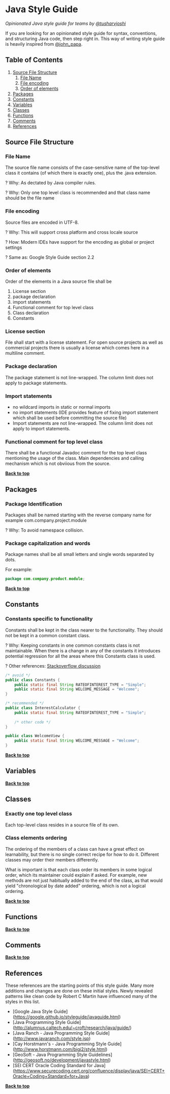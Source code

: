 # Java Style Guide

*Opinionated Java style guide for teams by [@tusharvjoshi](//twitter.com/tusharvjoshi)*

If you are looking for an opinionated style guide for syntax, conventions, and structuring Java code, then step right in. This way of writing style guide is heavily inspired from [@john_papa](//twitter.com/john_papa). 

## Table of Contents

  1. [Source File Structure](#source-file-structure)
     1. [File Name](#file-name)
     1. [File encoding](#file-encoding)
     1. [Order of elements](#order-of-elements)
  1. [Packages](#packages)
  1. [Constants](#constants)
  1. [Variables](#variables)
  1. [Classes](#classes)
  1. [Functions](#functions)
  1. [Comments](#comments)
  1. [References](#references)
  
## Source File Structure

### File Name

The source file name consists of the case-sensitive name of the top-level class it contains (of which there is exactly one), plus the .java extension.

? Why: As dectated by Java compiler rules.

? Why: Only one top level class is recommended and that class name 
should be the file name

### File encoding

Source files are encoded in UTF-8.

? Why: This will support cross platform and cross locale source

? How: Modern IDEs have support for the encoding as global or project
settings

? Same as: Google Style Guide section 2.2

### Order of elements

Order of the elements in a Java source file shall be

  1. License section
  1. package declaration
  1. import statements
  1. Functional comment for top level class
  1. Class declaration
  1. Constants
  
### License section

  File shall start with a license statement.  For open source projects as well as commercial projects there is usually a license which comes here in a multiline comment.
  
### Package declaration

  The package statement is not line-wrapped. The column limit does not apply to package statements.
  
### Import statements

  - no wildcard imports in static or normal imports
  - no import statements (IDE provides feature of fixing import statement which shall be used before committing the source file)
  - Import statements are not line-wrapped. The column limit does not apply to import statements.
  
### Functional comment for top level class

  There shall be a functional Javadoc comment for the top level class mentioning the usage of the class.  Main dependencies and calling mechanism which is not obviious from the source.

**[Back to top](#table-of-contents)**

## Packages

### Package Identification

Packages shall be named starting with the reverse company name
for example com.company.project.module

? Why: To avoid namespace collision.

### Package capitalization and words

Package names shall be all small letters and single words 
separated by dots.

For example:
```java
package com.company.product.module;
```

**[Back to top](#table-of-contents)**

## Constants
### Constants specific to functionality

Constants shall be kept in the class nearer to the functionality.  They should not be kept in a common constant class.

? Why: Keeping constants in one common constants class is not maintainable.  When there is a change in any of the constants it introduces potential regression for all the areas where this Constants class is used.

? Other references: [Stackoverflow discussion](//stackoverflow.com/questions/66066/what-is-the-best-way-to-implement-constants-in-java/66076#66076)

```java
/* avoid */
public class Constants {
	public static final String RATEOFINTEREST_TYPE = "Simple";
	public static final String WELCOME_MESSAGE = "Welcome";
}
```

```java
/* recommended */
public class InterestCalculator {
	public static final String RATEOFINTEREST_TYPE = "Simple";
	
	/* other code */
}

public class WelcomeView {
	public static final String WELCOME_MESSAGE = "Welcome";
}
```

**[Back to top](#table-of-contents)**

## Variables

**[Back to top](#table-of-contents)**
  
## Classes

### Exactly one top level class

  Each top-level class resides in a source file of its own.
  
###  Class elements ordering

The ordering of the members of a class can have a great effect on learnability, but there is no single correct recipe for how to do it. Different classes may order their members differently.

What is important is that each class order its members in some logical order, which its maintainer could explain if asked. For example, new methods are not just habitually added to the end of the class, as that would yield "chronological by date added" ordering, which is not a logical ordering. 

**[Back to top](#table-of-contents)** 

## Functions

**[Back to top](#table-of-contents)**

## Comments

**[Back to top](#table-of-contents)**

## References

These references are the starting points of this style guide.  Many more additions and changes are done on these initial styles.  Newly revealed patterns like clean code by Robert C Martin have influenced many of the styles in this list.

  - [Google Java Style Guide] (https://google.github.io/styleguide/javaguide.html)
  - [Java Programming Style Guide] (http://alumnus.caltech.edu/~croft/research/java/guide/)
  - [Java Ranch - Java Programming Style Guide] (http://www.javaranch.com/style.jsp)
  - [Cay Horstmann's - Java Programming Style Guide] (http://www.horstmann.com/bigj2/style.html)
  - [GeoSoft - Java Programming Style Guidelines] (http://geosoft.no/development/javastyle.html)
  - [SEI CERT Oracle Coding Standard for Java] (https://www.securecoding.cert.org/confluence/display/java/SEI+CERT+Oracle+Coding+Standard+for+Java)
  
**[Back to top](#table-of-contents)**  
